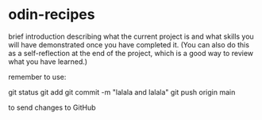 # odin-recipes

brief introduction describing what the current project is and what skills you will have demonstrated once you have completed it. (You can also do this as a self-reflection at the end of the project, which is a good way to review what you have learned.)

remember to use:

git status
git add
git commit -m "lalala and lalala"
git push origin main


to send changes to GitHub